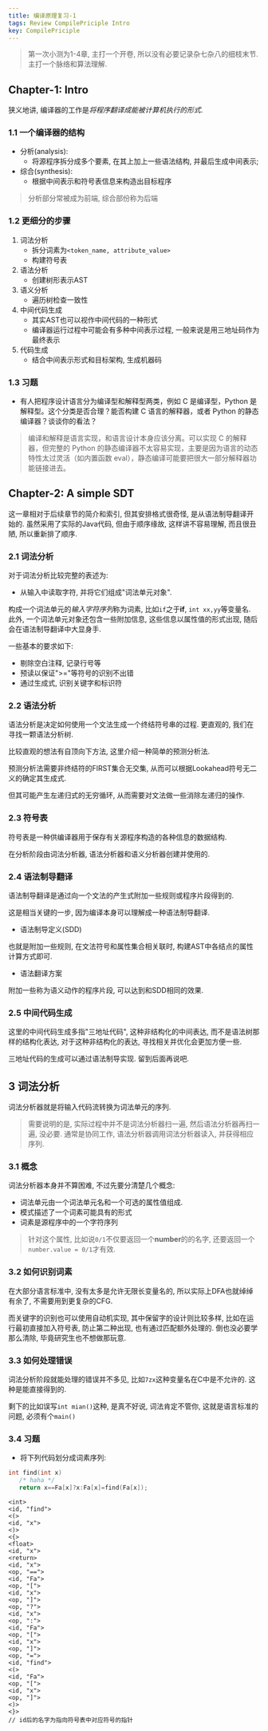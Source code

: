 ```yaml
---
title: 编译原理复习-1
tags: Review CompilePriciple Intro
key: CompilePriciple
---
```


> 第一次小测为1-4章, 主打一个开卷, 所以没有必要记录杂七杂八的细枝末节. 主打一个脉络和算法理解.

<!--more-->

## Chapter-1: Intro

狭义地讲, 编译器的工作是*将程序翻译成能被计算机执行的形式*.

### 1.1 一个编译器的结构

- 分析(analysis):
  - 将源程序拆分成多个要素, 在其上加上一些语法结构, 并最后生成中间表示;
- 综合(synthesis):
  - 根据中间表示和符号表信息来构造出目标程序

> 分析部分常被成为前端, 综合部份称为后端


### 1.2 更细分的步骤

1. 词法分析
   - 拆分词素为`<token_name, attribute_value>`
   - 构建符号表
2. 语法分析
   - 创建树形表示AST
3. 语义分析
   - 遍历树检查一致性
4. 中间代码生成
   - 其实AST也可以视作中间代码的一种形式
   - 编译器运行过程中可能会有多种中间表示过程, 一般来说是用三地址码作为最终表示
5. 代码生成
   - 结合中间表示形式和目标架构, 生成机器码


### 1.3 习题

- 有人把程序设计语言分为编译型和解释型两类，例如 C 是编译型，Python 是解释型。这个分类是否合理？能否构建 C 语言的解释器，或者 Python 的静态编译器？谈谈你的看法？

> 编译和解释是语言实现，和语言设计本身应该分离。可以实现 C 的解释器，但完整的 Python 的静态编译器不太容易实现，主要是因为语言的动态特性太过灵活（如内置函数 eval），静态编译可能要把很大一部分解释器功能链接进去。





## Chapter-2: A simple SDT

这一章相对于后续章节的简介和索引, 但其安排格式很奇怪, 是从语法制导翻译开始的. 
虽然采用了实际的Java代码, 但由于顺序缘故, 这样讲不容易理解, 而且很丑陋, 所以重新排了顺序.

### 2.1 词法分析

对于词法分析比较完整的表述为:

- 从输入中读取字符, 并将它们组成"词法单元对象".

构成一个词法单元的*输入字符序列*称为词素, 比如`if`之于$\mathbf{if}$, `int xx,yy`等变量名. 
此外, 一个词法单元对象还包含一些附加信息, 这些信息以属性值的形式出现, 随后会在语法制导翻译中大显身手.

一些基本的要求如下:

- 剔除空白注释, 记录行号等
- 预读以保证">="等符号的识别不出错
- 通过生成式, 识别关键字和标识符

### 2.2 语法分析

语法分析是决定如何使用一个文法生成一个终结符号串的过程. 更直观的, 我们在寻找一颗语法分析树.

比较直观的想法有自顶向下方法, 这里介绍一种简单的预测分析法.

预测分析法需要非终结符的FIRST集合无交集, 从而可以根据Lookahead符号无二义的确定其生成式.

但其可能产生左递归式的无穷循环, 从而需要对文法做一些消除左递归的操作.


### 2.3 符号表

符号表是一种供编译器用于保存有关源程序构造的各种信息的数据结构.

在分析阶段由词法分析器, 语法分析器和语义分析器创建并使用的.


### 2.4 语法制导翻译

语法制导翻译是通过向一个文法的产生式附加一些规则或程序片段得到的.

这是相当关键的一步, 因为编译本身可以理解成一种语法制导翻译.

- 语法制导定义(SDD)

也就是附加一些规则, 在文法符号和属性集合相关联时, 构建AST中各结点的属性计算方式即可.

- 语法翻译方案

附加一些称为语义动作的程序片段, 可以达到和SDD相同的效果.


### 2.5 中间代码生成

这里的中间代码生成多指"三地址代码", 这种非结构化的中间表达, 而不是语法树那样的结构化表达, 对于这种非结构化的表达, 寻找相关并优化会更加方便一些.

三地址代码的生成可以通过语法制导实现. 留到后面再说吧.



## 3 词法分析

词法分析器就是将输入代码流转换为词法单元的序列.

> 需要说明的是, 实际过程中并不是词法分析器扫一遍, 然后语法分析器再扫一遍, 没必要. 通常是协同工作, 语法分析器调用词法分析器读入, 并获得相应序列.

### 3.1 概念

词法分析器本身并不算困难, 不过先要分清楚几个概念:

- 词法单元由一个词法单元名和一个可选的属性值组成. 
- 模式描述了一个词素可能具有的形式
- 词素是源程序中的一个字符序列

> 针对这个属性, 比如说`0/1`不仅要返回一个$\mathbf{number}$的的名字, 还要返回一个`number.value = 0/1`才有效.

### 3.2 如何识别词素

在大部分语言标准中, 没有太多是允许无限长变量名的, 所以实际上DFA也就绰绰有余了, 不需要用到更复杂的CFG.

而关键字的识别也可以使用自动机实现, 其中保留字的设计则比较多样, 比如在运行最初直接加入符号表, 防止第二种出现, 也有通过匹配额外处理的.
倒也没必要学那么清除, 毕竟研究生也不想做那玩意.


### 3.3 如何处理错误

词法分析阶段就能处理的错误并不多见, 比如`7zx`这种变量名在C中是不允许的. 这种是能直接得到的.

剩下的比如误写`int mian()`这种, 是真不好说, 词法肯定不管你, 这就是语言标准的问题, 必须有个`main()`


### 3.4 习题

- 将下列代码划分成词素序列:

```c
int find(int x)
   /* haha */
   return x==Fa[x]?x:Fa[x]=find(Fa[x]);
```


```plain
<int>
<id, "find">
<(>
<id, "x">
<)>
<{>
<float>
<id, "x">
<return>
<id, "x">
<op, "==">
<id, "Fa">
<op, "[">
<id, "x">
<op, "]">
<op, "?">
<id, "x">
<op, ":">
<id, "Fa">
<op, "[">
<id, "x">
<op, "]">
<op, "=">
<id, "find">
<(>
<id, "Fa">
<op, "[">
<id, "x">
<op, "]">
<)>
<}>
// id后的名字为指向符号表中对应符号的指针
```

